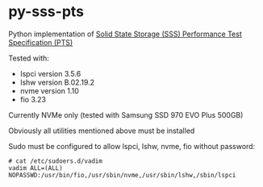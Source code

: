 # py-sss-pts

Python implementation of
[Solid State Storage (SSS) Performance Test Specification (PTS)](https://www.snia.org/tech_activities/standards/curr_standards/pts)

Tested with:
- lspci version 3.5.6
- lshw version B.02.19.2
- nvme version 1.10
- fio 3.23

Currently NVMe only (tested with Samsung SSD 970 EVO Plus 500GB)

Obviously all utilities mentioned above must be installed

Sudo must be configured to allow lspci, lshw, nvme, fio without password:
```
# cat /etc/sudoers.d/vadim 
vadim ALL=(ALL) NOPASSWD:/usr/bin/fio,/usr/sbin/nvme,/usr/sbin/lshw,/sbin/lspci
```
